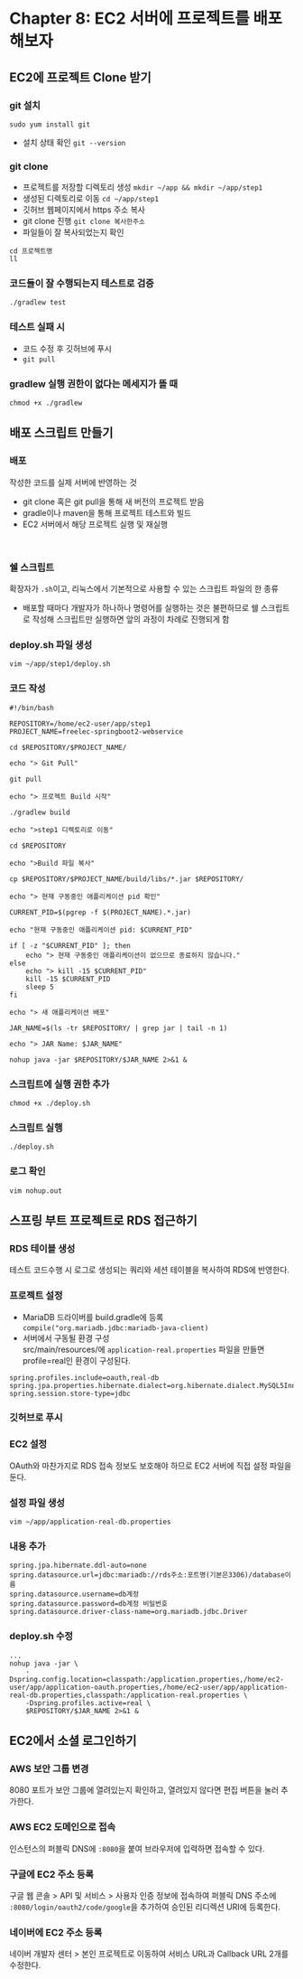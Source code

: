 # Chapter 8: EC2 서버에 프로젝트를 배포해보자

## EC2에 프로젝트 Clone 받기
### git 설치
`sudo yum install git`
- 설치 상태 확인 
`git --version`

### git clone
- 프로젝트를 저장할 디렉토리 생성 `mkdir ~/app && mkdir ~/app/step1`
- 생성된 디렉토리로 이동 `cd ~/app/step1`
- 깃허브 웹페이지에서 https 주소 복사
- git clone 진행 `git clone 복사한주소`
- 파일들이 잘 복사되었는지 확인
```
cd 프로젝트명
ll
```

### 코드들이 잘 수행되는지 테스트로 검증
`./gradlew test`

### 테스트 실패 시
- 코드 수정 후 깃허브에 푸시
- `git pull`

### gradlew 실행 권한이 없다는 메세지가 뜰 때
`chmod +x ./gradlew`


## 배포 스크립트 만들기
### 배포
작성한 코드를 실제 서버에 반영하는 것
- git clone 혹은 git pull을 통해 새 버전의 프로젝트 받음
- gradle이나 maven을 통해 프로젝트 테스트와 빌드
- EC2 서버에서 해당 프로젝트 실행 및 재실행
<br>

### 쉘 스크립트
확장자가 `.sh`이고, 리눅스에서 기본적으로 사용할 수 있는 스크립트 파일의 한 종류
- 배포할 때마다 개발자가 하나하나 명령어를 실행하는 것은 불편하므로 
쉘 스크립트로 작성해 스크립트만 실행하면 앞의 과정이 차례로 진행되게 함

### deploy.sh 파일 생성 
`vim ~/app/step1/deploy.sh`

### 코드 작성
```
#!/bin/bash

REPOSITORY=/home/ec2-user/app/step1
PROJECT_NAME=freelec-springboot2-webservice

cd $REPOSITORY/$PROJECT_NAME/

echo "> Git Pull"

git pull

echo "> 프로젝트 Build 시작"

./gradlew build

echo ">step1 디렉토리로 이동"

cd $REPOSITORY

echo ">Build 파일 복사"

cp $REPOSITORY/$PROJECT_NAME/build/libs/*.jar $REPOSITORY/

echo "> 현재 구동중인 애플리케이션 pid 확인"

CURRENT_PID=$(pgrep -f $(PROJECT_NAME).*.jar)

echo "현재 구동중인 애플리케이션 pid: $CURRENT_PID"

if [ -z "$CURRENT_PID" ]; then
    echo "> 현재 구동중인 애플리케이션이 없으므로 종료하지 않습니다."
else
    echo "> kill -15 $CURRENT_PID"
    kill -15 $CURRENT_PID
    sleep 5
fi

echo "> 새 애플리케이션 배포"

JAR_NAME=$(ls -tr $REPOSITORY/ | grep jar | tail -n 1)

echo "> JAR Name: $JAR_NAME"

nohup java -jar $REPOSITORY/$JAR_NAME 2>&1 &
```

### 스크립트에 실행 권한 추가
`chmod +x ./deploy.sh`

### 스크립트 실행
`./deploy.sh`

### 로그 확인
`vim nohup.out`

## 스프링 부트 프로젝트로 RDS 접근하기
### RDS 테이블 생성
테스트 코드수행 시 로그로 생성되는 쿼리와 세션 테이블을 복사하여 RDS에 반영한다.
### 프로젝트 설정
- MariaDB 드라이버를 build.gradle에 등록
`compile("org.mariadb.jdbc:mariadb-java-client)`
- 서버에서 구동될 환경 구성
<br>src/main/resources/에 `application-real.properties` 파일을 만들면 profile=real인 환경이 구성된다.
```
spring.profiles.include=oauth,real-db
spring.jpa.properties.hibernate.dialect=org.hibernate.dialect.MySQL5InnoDBDialect
spring.session.store-type=jdbc
```

### 깃허브로 푸시

### EC2 설정
OAuth와 마찬가지로 RDS 접속 정보도 보호해야 하므로 EC2 서버에 직접 설정 파일을 둔다.
### 설정 파일 생성
`vim ~/app/application-real-db.properties`
### 내용 추가
```
spring.jpa.hibernate.ddl-auto=none
spring.datasource.url=jdbc:mariadb://rds주소:포트명(기본은3306)/database이름
spring.datasource.username=db계정
spring.datasource.password=db계정 비밀번호
spring.datasource.driver-class-name=org.mariadb.jdbc.Driver
```
### deploy.sh 수정
```
...
nohup java -jar \
    -Dspring.config.location=classpath:/application.properties,/home/ec2-user/app/application-oauth.properties,/home/ec2-user/app/application-real-db.properties,classpath:/application-real.properties \
    -Dspring.profiles.active=real \
    $REPOSITORY/$JAR_NAME 2>&1 &
```

## EC2에서 소셜 로그인하기
### AWS 보안 그룹 변경
8080 포트가 보안 그룹에 열려있는지 확인하고, 열려있지 않다면 편집 버튼을 눌러 추가한다.

### AWS EC2 도메인으로 접속
인스턴스의 퍼블릭 DNS에 `:8080`을 붙여 브라우저에 입력하면 접속할 수 있다.

### 구글에 EC2 주소 등록
구글 웹 콘솔 > API 및 서비스 > 사용자 인증 정보에 접속하여 퍼블릭 DNS 주소에 `:8080/login/oauth2/code/google`을 추가하여 승인된 리디렉션 URI에 등록한다.
### 네이버에 EC2 주소 등록
네이버 개발자 센터 > 본인 프로젝트로 이동하여 서비스 URL과 Callback URL 2개를 수정한다.